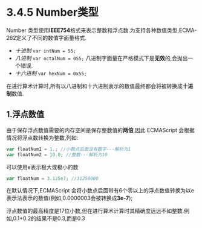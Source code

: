 # 3.4.5 Number类型

Number 类型使用**IEEE754**格式来表示整数和浮点数.为支持各种数值类型,ECMA-262定义了不同的数值字面量格式.

* *十进制* `var intNum = 55;`
* *八进制* `var octalNum = 055;` 八进制字面量在严格模式下是**无效**的,会抛出一个错误.
* *十六进制* `var hexNum = 0x55;`

在进行算术计算时,所有以八进制和十六进制表示的数值最终都会将被转换成**十进制**数值.

## 1.浮点数值

由于保存浮点数值需要的内存空间是保存整数值的**两倍**,因此 ECMAScript 会根据情况将浮点数转换为整数,列如:

``` javascript {class="line-numbers"}
var floatNum1 = 1.; //小数点后面没有数字---解析为1
var floatNum2 = 10.0; //整数---解析为10
```

可以使用e表示极大或极小的数

``` javascript {class="line-numbers"}
var floatNum = 3.125e7; //31250000
```

在默认情况下,ECMAScript 会将小数点后面带有6个零以上的浮点数值转换为以e表示法表示的数值(例如,0.0000003会被转换成**3e-7**);

浮点数值的最高精度是17位小数,但在进行算术计算时其精确度远远不如整数.例如,0.1+0.2的结果不是0.3,而是0.3